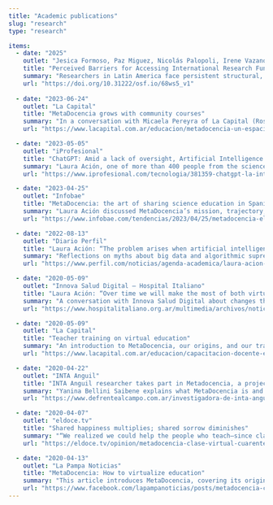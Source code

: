 ```yaml
---
title: "Academic publications"
slug: "research"
type: "research"

items:
  - date: "2025"
    outlet: "Jesica Formoso, Paz Miguez, Nicolás Palopoli, Irene Vazano, Julián Buede, Juan Pablo Barreyro, Laura Ación"
    title: "Perceived Barriers for Accessing International Research Funding among Latin American Researchers"
    summary: "Researchers in Latin America face persistent structural, linguistic, and cultural barriers that limit equitable access to international research funding. Our mixed-methods study identified key obstacles, such as economic constraints, misaligned eligibility criteria, and rhetorical differences, and proposes strategies like context-sensitive training, mentorship, and inclusive funding design to address them."
    url: "https://doi.org/10.31222/osf.io/68ws5_v1"
    
  - date: "2023-06-24"
    outlet: "La Capital"
    title: "MetaDocencia grows with community courses"
    summary: "In a conversation with Micaela Pereyra of La Capital (Rosario, Argentina), Romina Pendino and Nicolás Palopoli discussed MetaDocencia’s journey and current work."
    url: "https://www.lacapital.com.ar/educacion/metadocencia-un-espacio-que-crece-cursos-gratuitos-la-comunidad-n10071055.html"

  - date: "2023-05-05"
    outlet: "iProfesional"
    title: "ChatGPT: Amid a lack of oversight, Artificial Intelligence puts Argentine schools on alert"
    summary: "Laura Ación, one of more than 400 people from the science and research community who signed the Montevideo Declaration on Artificial Intelligence and its impact in Latin America, warned about the irresponsibility with which this AI tool was released."
    url: "https://www.iprofesional.com/tecnologia/381359-chatgpt-la-inteligencia-artificial-pone-en-alerta-a-la-educacion"

  - date: "2023-04-25"
    outlet: "Infobae"
    title: "MetaDocencia: the art of sharing science education in Spanish with the world"
    summary: "Laura Ación discussed MetaDocencia’s mission, trajectory, and next steps, and the boost we received thanks to the support and freedom to operate provided by CZI Science."
    url: "https://www.infobae.com/tendencias/2023/04/25/metadocencia-el-arte-de-divulgar-al-mundo-la-ensenanza-de-la-ciencia-en-espanol-y-con-el-apoyo-de-mark-zuckerberg/?utm_medium=Echobox&utm_source=Twitter#Echobox=1682405050"

  - date: "2022-08-13"
    outlet: "Diario Perfil"
    title: "Laura Ación: “The problem arises when artificial intelligence interferes with democracy, health, or justice.”"
    summary: "Reflections on myths about big data and algorithmic supremacy; the link between massive data processing and the dangers of social media; and the ethics of technology."
    url: "https://www.perfil.com/noticias/agenda-academica/laura-acion-el-problema-surge-cuando-la-inteligencia-artificial-se-mete-con-la-democracia-la-salud-o-la-justicia.phtml"

  - date: "2020-05-09"
    outlet: "Innova Salud Digital — Hospital Italiano"
    title: "Laura Ación: “Over time we will make the most of both virtual and in-person formats.”"
    summary: "A conversation with Innova Salud Digital about changes the pandemic brought to higher education."
    url: "https://www.hospitalitaliano.org.ar/multimedia/archivos/noticias_archivos/11/Revista/11_InnovaNoviembreDobles.pdf"

  - date: "2020-05-09"
    outlet: "La Capital"
    title: "Teacher training on virtual education"
    summary: "An introduction to MetaDocencia, our origins, and our training offerings."
    url: "https://www.lacapital.com.ar/educacion/capacitacion-docente-ensenanza-virtual-n2582884.html"

  - date: "2020-04-22"
    outlet: "INTA Anguil"
    title: "INTA Anguil researcher takes part in Metadocencia, a project to train teachers in virtual education"
    summary: "Yanina Bellini Saibene explains what MetaDocencia is and who makes up our community."
    url: "https://www.defrentealcampo.com.ar/investigadora-de-inta-anguil-participa-de-metadociencia-un-proyecto-para-capacitar-a-docentes-en-educacion-virtual/"

  - date: "2020-04-07"
    outlet: "eldoce.tv"
    title: "Shared happiness multiplies; shared sorrow diminishes"
    summary: "“We realized we could help the people who teach—since classes were suspended they are in a less visible but very stressful frontline,” explains Laura Ación."
    url: "https://eldoce.tv/opinion/metadocencia-clase-virtual-cuarentena-coronavirus-la-felicidad-compartida-se-multiplica-la-pena-compartida-disminuye_97495/"

  - date: "2020-04-13"
    outlet: "La Pampa Noticias"
    title: "MetaDocencia: How to virtualize education"
    summary: "This article introduces MetaDocencia, covering its origin and objectives."
    url: "https://www.facebook.com/lapampanoticias/posts/metadocencia-cómo-virtualizar-la-educacióninvestigadores-del-inta-del-conicet-y-/1305419322983230/"
---
```


